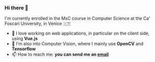 ### Hi there 👋

I'm currently enrolled in the MsC course in Computer Science at the Ca' Foscari University, in Venice :it:
- 🔭 I love working on web applications, in particular on the client side, using **Vue.js**
- 🌱 I'm also into Computer Vision, where I mainly use **OpenCV** and **Tensorflow**
- 📫 How to reach me: **you can send me an [email](mailto:alessio.narder@gmail.com)**
  
<!--
**AleNarder/AleNarder** is a ✨ _special_ ✨ repository because its `README.md` (this file) appears on your GitHub profile.

Here are some ideas to get you started:

- 🔭 I’m currently working on ...
- 🌱 I’m currently learning ...
- 👯 I’m looking to collaborate on ...
- 🤔 I’m looking for help with ...
- 💬 Ask me about ...
- 📫 How to reach me: ...
- 😄 Pronouns: ...
- ⚡ Fun fact: ...
-->
